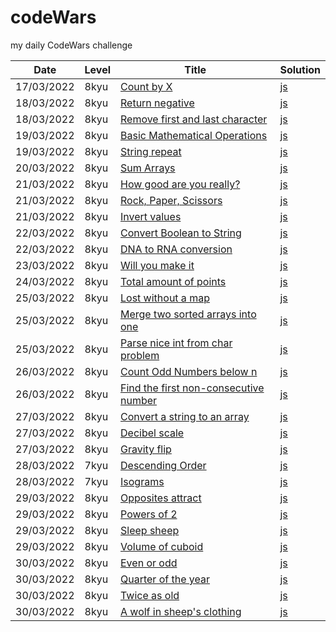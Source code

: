# codeWars
my daily CodeWars challenge

|**Date**   |**Level**      |**Title**              |**Solution**   |
|-----------|---------------|-----------------------|---------------| 
|17/03/2022 |8kyu           |[Count by X](https://www.codewars.com/kata/5513795bd3fafb56c200049e/train/javascript)|[js](https://github.com/petrbubenik/codeWars/blob/main/javascript/8kyu/count_by_x.js)|
|18/03/2022|8kyu|[Return negative](https://www.codewars.com/kata/55685cd7ad70877c23000102/train/javascript)|[js](https://github.com/petrbubenik/codeWars/blob/main/javascript/8kyu/return_negative.js)|
|18/03/2022|8kyu|[Remove first and last character](https://www.codewars.com/kata/56bc28ad5bdaeb48760009b0/train/javascript)|[js](https://github.com/petrbubenik/codeWars/blob/main/javascript/8kyu/remove_first_and_last_character.js)|
|19/03/2022|8kyu|[Basic Mathematical Operations](https://www.codewars.com/kata/57356c55867b9b7a60000bd7/train/javascript)|[js](https://github.com/petrbubenik/codeWars/blob/main/javascript/8kyu/basic_math_operations.js)
|19/03/2022|8kyu|[String repeat](https://www.codewars.com/kata/57a0e5c372292dd76d000d7e/train/javascript)|[js](https://github.com/petrbubenik/codeWars/blob/main/javascript/8kyu/string_repeat.js)
|20/03/2022|8kyu|[Sum Arrays](https://www.codewars.com/kata/53dc54212259ed3d4f00071c/train/javascript)|[js](https://github.com/petrbubenik/codeWars/blob/main/javascript/8kyu/sum_arrays.js)
|21/03/2022|8kyu|[How good are you really?](https://www.codewars.com/kata/5601409514fc93442500010b/train/javascript)|[js](https://github.com/petrbubenik/codeWars/blob/main/javascript/8kyu/how_good_are_you_really.js)
|21/03/2022|8kyu|[Rock, Paper, Scissors](https://www.codewars.com/kata/5672a98bdbdd995fad00000f/train/javascript)|[js](https://github.com/petrbubenik/codeWars/blob/main/javascript/8kyu/rock_paper_scissors.js)
|21/03/2022|8kyu|[Invert values](https://www.codewars.com/kata/5899dc03bc95b1bf1b0000ad/train/javascript)|[js](https://github.com/petrbubenik/codeWars/blob/main/javascript/8kyu/invert_values.js)
|22/03/2022|8kyu|[Convert Boolean to String](https://www.codewars.com/kata/551b4501ac0447318f0009cd/train/javascript)|[js](https://github.com/petrbubenik/codeWars/blob/main/javascript/8kyu/convert_boolean_to_string.js)
|22/03/2022|8kyu|[DNA to RNA conversion](https://www.codewars.com/kata/5556282156230d0e5e000089/train/javascript)|[js](https://github.com/petrbubenik/codeWars/blob/main/javascript/8kyu/dna_to_rna_conversion.js)
|23/03/2022|8kyu|[Will you make it](https://www.codewars.com/kata/5861d28f124b35723e00005e/train/javascript)|[js](https://github.com/petrbubenik/codeWars/blob/main/javascript/8kyu/will_you_make_it.js)
|24/03/2022|8kyu|[Total amount of points](https://www.codewars.com/kata/5bb904724c47249b10000131/train/javascript)|[js](https://github.com/petrbubenik/codeWars/blob/main/javascript/8kyu/total_amount_of_points.js)
|25/03/2022|8kyu|[Lost without a map](https://www.codewars.com/kata/57f781872e3d8ca2a000007e/train/javascript)|[js](https://github.com/petrbubenik/codeWars/blob/main/javascript/8kyu/lost_without_a_map.js)
|25/03/2022|8kyu|[Merge two sorted arrays into one](https://www.codewars.com/kata/5899642f6e1b25935d000161/train/javascript)|[js](https://github.com/petrbubenik/codeWars/blob/main/javascript/8kyu/merge_two_sorted_arrays_into_one.js)
|25/03/2022|8kyu|[Parse nice int from char problem](https://www.codewars.com/kata/557cd6882bfa3c8a9f0000c1/train/javascript)|[js](https://github.com/petrbubenik/codeWars/blob/main/javascript/8kyu/parse_nice_int_from_char_problem.js)
|26/03/2022|8kyu|[Count Odd Numbers below n](https://www.codewars.com/kata/59342039eb450e39970000a6/train/javascript)|[js](https://github.com/petrbubenik/codeWars/blob/main/javascript/8kyu/count_odd_numbers_below_n.js)
|26/03/2022|8kyu|[Find the first non-consecutive number](https://www.codewars.com/kata/58f8a3a27a5c28d92e000144/train/javascript)|[js](https://github.com/petrbubenik/codeWars/blob/main/javascript/8kyu/find_first_non_consecutive_number.js)
|27/03/2022|8kyu|[Convert a string to an array](https://www.codewars.com/kata/57e76bc428d6fbc2d500036d/train/javascript)|[js](https://github.com/petrbubenik/codeWars/blob/main/javascript/8kyu/convert_string_to_array.js)
|27/03/2022|8kyu|[Decibel scale](https://www.codewars.com/kata/5612a42e746aa62de100001a/train/javascript)|[js](https://github.com/petrbubenik/codeWars/blob/main/javascript/8kyu/decibel_scale.js)
|27/03/2022|8kyu|[Gravity flip](https://www.codewars.com/kata/5f70c883e10f9e0001c89673/train/javascript)|[js](https://github.com/petrbubenik/codeWars/blob/main/javascript/8kyu/gravity_flip.js)
|28/03/2022|7kyu|[Descending Order](https://www.codewars.com/kata/5467e4d82edf8bbf40000155/train/javascript)|[js](https://github.com/petrbubenik/codeWars/blob/main/javascript/7kyu/descending_order.js)
|28/03/2022|7kyu|[Isograms](https://www.codewars.com/kata/54ba84be607a92aa900000f1/train/javascript)|[js](https://github.com/petrbubenik/codeWars/blob/main/javascript/7kyu/isograms.js)
|29/03/2022|8kyu|[Opposites attract](https://www.codewars.com/kata/555086d53eac039a2a000083/train/javascript)|[js](https://github.com/petrbubenik/codeWars/blob/main/javascript/8kyu/oposites_attract.js)
|29/03/2022|8kyu|[Powers of 2](https://www.codewars.com/kata/57a083a57cb1f31db7000028/train/javascript)|[js](https://github.com/petrbubenik/codeWars/blob/main/javascript/8kyu/powers_of_two.js)
|29/03/2022|8kyu|[Sleep sheep](https://www.codewars.com/kata/5b077ebdaf15be5c7f000077/train/javascript)|[js](https://github.com/petrbubenik/codeWars/blob/main/javascript/8kyu/sleep_sheep.js)
|29/03/2022|8kyu|[Volume of cuboid](https://www.codewars.com/kata/58261acb22be6e2ed800003a/train/javascript)|[js](https://github.com/petrbubenik/codeWars/blob/main/javascript/8kyu/volume_of_cuboid.js)
|30/03/2022|8kyu|[Even or odd](https://www.codewars.com/kata/53da3dbb4a5168369a0000fe/train/javascript)|[js](https://github.com/petrbubenik/codeWars/blob/main/javascript/8kyu/even_or_odd.js)
|30/03/2022|8kyu|[Quarter of the year](https://www.codewars.com/kata/5ce9c1000bab0b001134f5af/train/javascript)|[js](https://github.com/petrbubenik/codeWars/blob/main/javascript/8kyu/quarter_of_the_year.js)
|30/03/2022|8kyu|[Twice as old](https://www.codewars.com/kata/5b853229cfde412a470000d0/train/javascript)|[js](https://github.com/petrbubenik/codeWars/blob/main/javascript/8kyu/twice_as_old.js)
|30/03/2022|8kyu|[A wolf in sheep's clothing](https://www.codewars.com/kata/5c8bfa44b9d1192e1ebd3d15/train/javascript)|[js](https://github.com/petrbubenik/codeWars/blob/main/javascript/8kyu/wolf_sheep.js)
